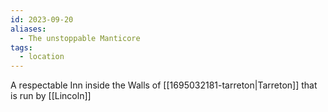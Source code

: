 ```yaml
---
id: 2023-09-20
aliases:
  - The unstoppable Manticore
tags:
  - location
---
```


A respectable Inn inside the Walls of [[1695032181-tarreton|Tarreton]] that is run by [[Lincoln]]